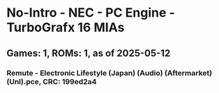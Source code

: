 # No-Intro - NEC - PC Engine - TurboGrafx 16 MIAs
## Games: 1, ROMs: 1, as of 2025-05-12

### Remute - Electronic Lifestyle (Japan) (Audio) (Aftermarket) (Unl).pce, CRC: 199ed2a4
